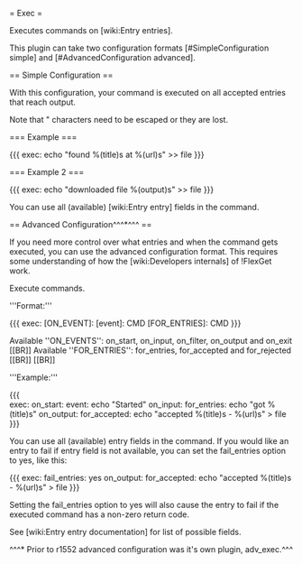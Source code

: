 = Exec = 

Executes commands on [wiki:Entry entries].

This plugin can take two configuration formats [#SimpleConfiguration simple] and [#AdvancedConfiguration advanced].

== Simple Configuration ==

With this configuration, your command is executed on all accepted entries that reach output.

Note that " characters need to be escaped or they are lost.

=== Example ===

{{{
exec: echo \"found %(title)s at %(url)s\" >> file
}}}

=== Example 2 ===

{{{
exec: echo \"downloaded file %(output)s\" >> file
}}}


You can use all (available) [wiki:Entry entry] fields in the command.

== Advanced Configuration^^^*^^^ ==

If you need more control over what entries and when the command gets executed, you can use the advanced configuration format. This requires some understanding of how the [wiki:Developers internals] of !FlexGet work.

Execute commands.

'''Format:'''

{{{
exec:
  [ON_EVENT]:
    [event]: CMD
    [FOR_ENTRIES]: CMD
}}}

Available ''ON_EVENTS'': on_start, on_input, on_filter, on_output and on_exit
[[BR]]
Available ''FOR_ENTRIES'': for_entries, for_accepted and for_rejected
[[BR]]
[[BR]]
    
'''Example:'''

{{{    
exec: 
  on_start: 
    event: echo \"Started\"
  on_input:
    for_entries: echo \"got %(title)s\"
  on_output: 
    for_accepted: echo \"accepted %(title)s - %(url)s\" > file
}}}
    
You can use all (available) entry fields in the command. If you would like an entry to fail if entry field is not available, you can set the fail_entries option to yes, like this:

{{{
exec:
  fail_entries: yes
  on_output: 
    for_accepted: echo \"accepted %(title)s - %(url)s\" > file
}}}

Setting the fail_entries option to yes will also cause the entry to fail if the executed command has a non-zero return code.

See [wiki:Entry entry documentation] for list of possible fields.

^^^* Prior to r1552 advanced configuration was it's own plugin, adv_exec.^^^